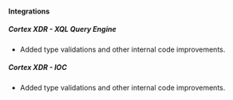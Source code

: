 
#### Integrations
##### Cortex XDR - XQL Query Engine
- Added type validations and other internal code improvements.
##### Cortex XDR - IOC
- Added type validations and other internal code improvements.

